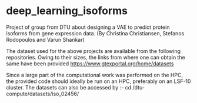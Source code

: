 # deep_learning_isoforms

Project of group from DTU about designing a  VAE to predict protein isoforms from gene expression data.  (By Christina Christiansen, Stefanos Rodopoulos and Varun Shankar)

The dataset used for the above projects are available from the following repositories. 
Owing to their sizes, the links from where one can obtain the same have been provided 
https://www.gtexportal.org/home/datasets


Since a large part of the computational work was performed on the HPC, the provided code should ideally be run on an HPC, preferably on an LSF-10 cluster. 
The datasets can also be accessed by :- cd /dtu-compute/datasets/iso_02456/




